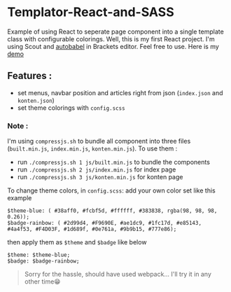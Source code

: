 # Templator-React-and-SASS
Example of using React to seperate page component into a single template class with configurable colorings. Well, this is my first React project. I'm using Scout and [autobabel](https://github.com/anIddan/autobabel) in Brackets editor. Feel free to use. Here is my [demo](http://codime-vianhanif.rhcloud.com/)

## Features :
- set menus, navbar position and articles right from json (`index.json` and `konten.json`)
- set theme colorings with `config.scss`

### Note :
I'm using `compressjs.sh` to bundle all component into three files (`built.min.js`, `index.min.js`, `konten.min.js`).
To use them :
- run `./compressjs.sh 1 js/built.min.js` to bundle the components
- run `./compressjs.sh 2 js/index.min.js` for index page
- run `./compressjs.sh 3 js/konten.min.js` for konten page

To change theme colors, in `config.scss`:
add your own color set like this example
```
$theme-blue: ( #38aff0, #fcbf5d, #ffffff, #383838, rgba(98, 98, 98, 0.26));
$badge-rainbow: ( #2d99d4, #F9690E, #ae1dc9, #1fc17d, #e85143, #4a4f53, #F4D03F, #1d689f, #0e761a, #9b9b15, #777e86);
```
then apply them as `$theme` and `$badge` like below
```
$theme: $theme-blue;
$badge: $badge-rainbow;
```

> Sorry for the hassle, should have used webpack... I'll try it in any other time:grin:
